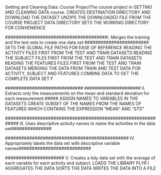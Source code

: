 Getting and Cleaning Data: Course ProjectThe course project in GETTING AND CLEANING DATA course.
CREATES DESTINATION DIRECTORY AND DOWNLOAD THE DATASET
UNZIPS THE DOWNLOADED FILE FROM THE COURSE PROJECT DATA DIRECTORY
SETS THE WORKING DIRECTORY FOR CONVENIENCE 

######################################I. Merges the training and the test sets to create one data set ########################
SETS THE GLOBAL FILE PATHS FOR EASE OF REFERENCE
READING THE ACTIVITY FILES FIRST FROM THE TEST AND TRAIN DATASETS
READING THE SUBJECT FILES FIRST FROM THE TEST AND TRAIN DATASETS
READING THE FEATURES FILES FIRST FROM THE TEST AND TRAIN DATASETS
MERGING THE DATA FROM TRAIN AND TEST DATA FOR ACTIVITY, SUBJECT AND FEATURES
COMBINE DATA TO GET THE COMPLETE DATA SET F

############################# ##################### II. Extracts only the measurements on the mean and standard deviation for each measurement.#####
ASSIGN NAMES TO VARIABLES IN THE DATASETS
CREATE SUBSET OF THE NAMES FROM THE NAMES OF FEATURES WHICH CONTAINS THE EXPRESSION “MEAN” AND “STD”

############################################################# III. Uses descriptive activity names to name the activities in the data set###############


############################################## IV. Appropriately labels the data set with descriptive variable names###########################


###################### V. Creates a tidy data set with the average of each variable for each activity and subject.
LOADS THE LIBRARY PLYR l
AGGREGATES THE DATA
SORTS THE DATA
WRITES THE DATA INTO A FILE

